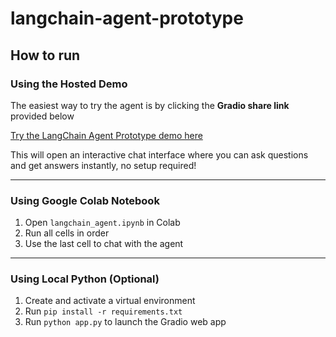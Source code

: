# langchain-agent-prototype
## How to run

### Using the Hosted Demo

The easiest way to try the agent is by clicking the **Gradio share link** provided below 

[Try the LangChain Agent Prototype demo here](https://f326ab02050a36acee.gradio.live/)

This will open an interactive chat interface where you can ask questions and get answers instantly, no setup required!

---

### Using Google Colab Notebook

1. Open `langchain_agent.ipynb` in Colab  
2. Run all cells in order  
3. Use the last cell to chat with the agent  

---

### Using Local Python (Optional)

1. Create and activate a virtual environment  
2. Run `pip install -r requirements.txt`  
3. Run `python app.py` to launch the Gradio web app  
